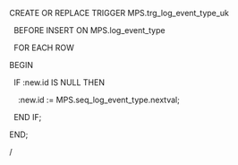 CREATE OR REPLACE TRIGGER MPS.trg_log_event_type_uk

  BEFORE INSERT ON MPS.log_event_type

  FOR EACH ROW

BEGIN

  IF :new.id IS NULL THEN

    :new.id := MPS.seq_log_event_type.nextval;

  END IF;

  

END;

/